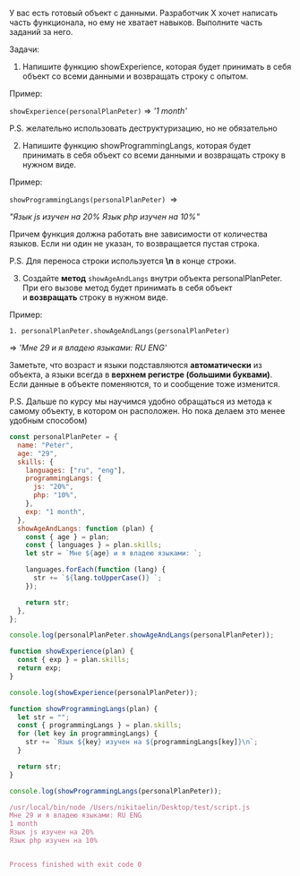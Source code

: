   

У вас есть готовый объект с данными. Разработчик Х хочет написать часть функционала, но ему не хватает навыков. Выполните часть заданий за него.

Задачи:

1) Напишите функцию showExperience, которая будет принимать в себя объект со всеми данными и возвращать строку с опытом.

Пример:

`showExperience(personalPlanPeter)` => _'1 month'_

P.S. желательно использовать деструктуризацию, но не обязательно

2) Напишите функцию showProgrammingLangs, которая будет принимать в себя объект со всеми данными и возвращать строку в нужном виде.

Пример:

`showProgrammingLangs(personalPlanPeter)`  =>

_"Язык js изучен на 20% Язык php изучен на 10%"_

Причем функция должна работать вне зависимости от количества языков. Если ни один не указан, то возвращается пустая строка.

P.S. Для переноса строки используется **\n** в конце строки.

3) Создайте **метод** `showAgeAndLangs` внутри объекта personalPlanPeter. При его вызове метод будет принимать в себя объект и **возвращать** строку в нужном виде.

Пример:

`1. personalPlanPeter.showAgeAndLangs(personalPlanPeter)`

=> _'Мне 29 и я владею языками: RU ENG'_

Заметьте, что возраст и языки подставляются **автоматически** из объекта, а языки всегда в **верхнем регистре (большими буквами)**. Если данные в объекте поменяются, то и сообщение тоже изменится.

P.S. Дальше по курсу мы научимся удобно обращаться из метода к самому объекту, в котором он расположен. Но пока делаем это менее удобным способом)

```JavaScript
const personalPlanPeter = {
  name: "Peter",
  age: "29",
  skills: {
    languages: ["ru", "eng"],
    programmingLangs: {
      js: "20%",
      php: "10%",
    },
    exp: "1 month",
  },
  showAgeAndLangs: function (plan) {
    const { age } = plan;
    const { languages } = plan.skills;
    let str = `Мне ${age} и я владею языками: `;

    languages.forEach(function (lang) {
      str += `${lang.toUpperCase()} `;
    });

    return str;
  },
};

console.log(personalPlanPeter.showAgeAndLangs(personalPlanPeter));

function showExperience(plan) {
  const { exp } = plan.skills;
  return exp;
}

console.log(showExperience(personalPlanPeter));

function showProgrammingLangs(plan) {
  let str = "";
  const { programmingLangs } = plan.skills;
  for (let key in programmingLangs) {
    str += `Язык ${key} изучен на ${programmingLangs[key]}\n`;
  }

  return str;
}

console.log(showProgrammingLangs(personalPlanPeter));
```

```JavaScript
/usr/local/bin/node /Users/nikitaelin/Desktop/test/script.js
Мне 29 и я владею языками: RU ENG 
1 month
Язык js изучен на 20%
Язык php изучен на 10%


Process finished with exit code 0
```